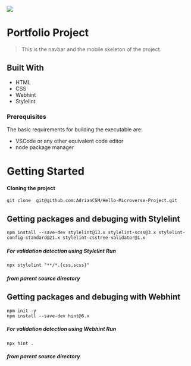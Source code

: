 ![](https://img.shields.io/badge/Microverse-blueviolet)

# Portfolio Project

> This is the navbar and the mobile skeleton of the project.

## Built With

- HTML
- CSS
- Webhint
- Stylelint

### Prerequisites
The basic requirements for building the executable are:

* VSCode or any other equivalent code editor
* node package manager

# Getting Started

#### Cloning the project
```
git clone  git@github.com:AdrianCSM/Hello-Microverse-Project.git 
```

## Getting packages and debuging with Stylelint
```
npm install --save-dev stylelint@13.x stylelint-scss@3.x stylelint-config-standard@21.x stylelint-csstree-validator@1.x
```
##### For validation detection using Stylelint Run
```
npx stylelint "**/*.{css,scss}"
```
##### from parent source directory

## Getting packages and debuging with Webhint
```
npm init -y
npm install --save-dev hint@6.x
```
##### For validation detection using Webhint Run
```
npx hint .
```
##### from parent source directory
